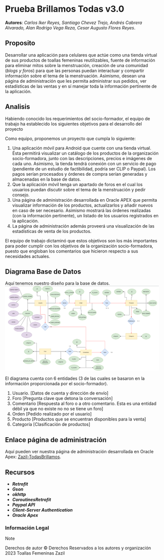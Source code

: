 # Prueba Brillamos Todas v3.0
**Autores**: *Carlos Iker Reyes, Santiago Chevez Trejo, Andrés Cabrera Alvarado, Alan Rodrigo Vega Reza, Cesar Augusto Flores Reyes*.

## Proposito

Desarrollar una aplicación para celulares que actúe como una tienda virtual de sus productos de toallas femeninas reutilizables, fuente de información para eliminar mitos sobre la menstruación, creación de una comunidad (*blogs y foros*)  para que las personas puedan interactuar y compartir información sobre el tema de la menstruación. Asimismo, desean una página de administración que les permita administrar sus pedidos, ver estadísticas de las ventas y en sí manejar toda la información pertinente de la aplicación.

## Analisis

Habiendo conocido los requerimientos del socio-formador, el equipo de trabajo ha establecido los siguientes objetivos para el desarrollo del proyecto

Como equipo, proponemos un proyecto que cumpla lo siguiente:
1. Una aplicación móvil para Android que cuente con una tienda virtual. Ésta permitirá visualizar un catálogo de los productos de la organización socio-formadora, junto con las descripciones, precios e imágenes de cada uno. Asimismo, la tienda tendrá conexión con un servicio de pago (pendiente de un estudio de factibilidad, podría ser CLIP o Paypal). Los pagos serían procesados y órdenes de compra serían generadas y almacenadas en la base de datos. 
2. Que la aplicación móvil tenga un apartado de foros en el cual los usuarios puedan discutir sobre el tema de la menstruación y pedir consejo. 
3. Una página de administración desarrollada en Oracle APEX que permita visualizar información de los productos, actualizarlos y añadir nuevos en caso de ser necesario. Asimismo mostrará las órdenes realizadas (con la información pertinente), un listado de los usuarios registrados en la aplicación.
4. La página de administración además proveerá una visualización de las estadísticas de venta de los productos. 


El equipo de trabajo dictaminó que estos objetivos son los más importantes para poder cumplir con los objetivos de la organización socio-formadora, puesto que engloban los comentarios que hicieron respecto a sus necesidades actuales.

## Diagrama Base de Datos
Aquí tenemos nuestro diseño para la base de datos. 
![Diagrama para Base de Datos](BD.png)

El diagrama cuenta con 6 entidades (3 de las cuales se basaron en la información proporcionada por el socio-formador). 
1. Usuario. [Datos de cuenta y dirección de envío] 
2. Foro [Pregunta clave que detona la conversación]
3. Comentario [Respuesta al foro o a otro comentario. Esta es una entidad débil ya que no existe no no se tiene un foro] 
4. Orden [Pedido realizado por el usuario]
5. Producto [Productos que se encuentran disponibles para la venta]
6. Categoría [Clasificación de productos]

## Enlace página de administración

Aquí pueden ver nuestra página de administración desarrollada en Oracle Apex:
[Zazil-TodasBrillamos](https://apex.oracle.com/pls/apex/r/todasbrillamos/zazil-todasbrillamos).


## Recursos

- ***Retrofit***
- ***Gson***
- ***okhttp***
- ***CoroutinesRetrofit***
- ***Paypal API***
- ***Client-Server Authentication***
- ***Oracle Apex***

### Información Legal    
> [!NOTE]
> Derechos de autor © Derechos Reservados a los autores y organización 2023 Toallas Femeninas Zazil
